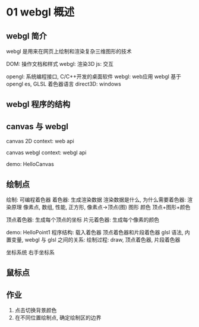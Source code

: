 # 01 webgl 概述

## webgl 简介
webgl 是用来在网页上绘制和渲染复杂三维图形的技术

DOM: 操作文档和样式
webgl: 渲染3D
js: 交互

opengl: 系统编程接口, C/C++开发的桌面软件
  webgl: web应用
  webgl 基于 opengl es, GLSL 着色器语言
direct3D: windows

## webgl 程序的结构


## canvas 与 webgl

canvas 2D context: web api

canvas webgl context: webgl api

  demo: HelloCanvas


## 绘制点
绘制: 可编程着色器
着色器: 生成渲染数据
渲染数据是什么, 为什么需要着色器: 渲染原理
  像素点, 数组, 性能, 正方形, 像素点->顶点(图)
  图形
  颜色
  顶点+图形+颜色

顶点着色器: 生成每个顶点的坐标
片元着色器: 生成每个像素的颜色

demo: HelloPoint1
  程序结构: 载入着色器
  顶点着色器和片段着色器  glsl 语法, 内置变量, 
  webgl 与 glsl 之间的关系: 绘制过程: draw, 顶点着色器, 片段着色器

坐标系统
  右手坐标系

## 鼠标点

## 作业
1. 点击切换背景颜色
2. 在不同位置绘制点, 确定绘制区的边界
